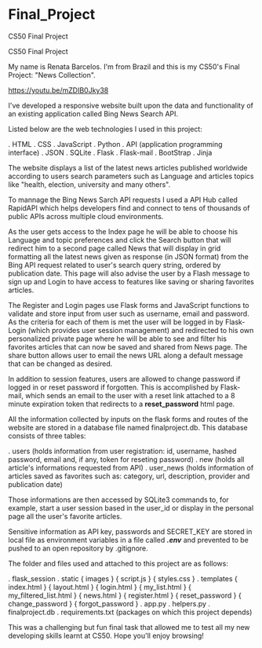 # Final_Project
CS50 Final Project

CS50 Final Project

My name is Renata Barcelos. I'm from Brazil and this is my CS50's Final Project: "News Collection".

https://youtu.be/mZDIB0Jky38

I've developed a responsive website built upon the data and functionality of an existing application called Bing News Search API.

Listed below are the web technologies I used in this project:

. HTML . CSS . JavaScript . Python . API (application programming interface) . JSON . SQLite . Flask . Flask-mail . BootStrap . Jinja 

The website displays a list of the latest news articles published worldwide according to users search parameters such as Language and articles topics like "health, election, university and many others".

To mannage the Bing News Sarch API requests I used a API Hub called RapidAPI which helps developers find and connect to tens of thousands of public APIs across multiple cloud environments.

As the user gets access to the Index page he will be able to choose his Language and topic preferences and click the Search button that will redirect him to a second page called News that will display in grid formatting all the latest news given as response (in JSON format) from the Bing API request related to user's search query string, ordered by publication date. This page will also advise the user by a Flash message to sign up and Login to have access to features like saving or sharing favorites articles.

The Register and Login pages use Flask forms and JavaScript functions to validate and store input from user such as username, email and password. As the criteria for each of them is met the user will be logged in by Flask-Login (which provides user session management) and redirected to his own personalized private page where he will be able to see and filter his favorites articles that can now be saved and shared from News page. The share button allows user to email the news URL along a default message that can be changed as desired.

In addition to session features, users are allowed to change password if logged in or reset password if forgotten. This is accomplished by Flask-mail, which sends an email to the user with a reset link attached to a 8 minute expiration token that redirects to a **reset_password** html page.

All the information collected by inputs on the flask forms and routes of the website are stored in a database file named finalproject.db. This database consists of three tables:

. users (holds information from user registration: id, username, hashed password, email and, if any, token for reseting password)
. new (holds all article's informations requested from API)
. user_news (holds information of articles saved as favorites such as: category, url, description, provider and publication date)

Those informations are then accessed by SQLite3 commands to, for example, start a user session based in the user_id or display in the personal page all the user's favorite articles.

Sensitive information as API key, passwords and SECRET_KEY are stored in local file as environment variables in a file called ***.env*** and prevented to be pushed to an open repository by .gitignore.

The folder and files used and attached to this project are as follows:

. flask_session 
. static { images } { script.js } { styles.css } 
. templates { index.html } { layout.html } { login.html } { my_list.html } { my_filtered_list.html } { news.html } { register.html } { reset_password } { change_password } { forgot_password }
. app.py 
. helpers.py 
. finalproject.db 
. requirements.txt (packages on which this project depends)

This was a challenging but fun final task that allowed me to test all my new developing skills learnt at CS50. Hope you'll enjoy browsing!

